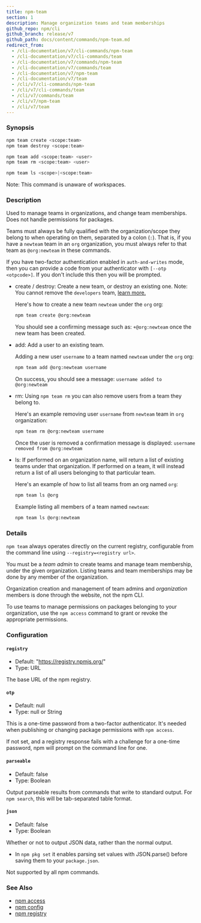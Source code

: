 ```yaml
---
title: npm-team
section: 1
description: Manage organization teams and team memberships
github_repo: npm/cli
github_branch: release/v7
github_path: docs/content/commands/npm-team.md
redirect_from:
  - /cli-documentation/v7/cli-commands/npm-team
  - /cli-documentation/v7/cli-commands/team
  - /cli-documentation/v7/commands/npm-team
  - /cli-documentation/v7/commands/team
  - /cli-documentation/v7/npm-team
  - /cli-documentation/v7/team
  - /cli/v7/cli-commands/npm-team
  - /cli/v7/cli-commands/team
  - /cli/v7/commands/team
  - /cli/v7/npm-team
  - /cli/v7/team
---
```


### Synopsis

```bash
npm team create <scope:team>
npm team destroy <scope:team>

npm team add <scope:team> <user>
npm team rm <scope:team> <user>

npm team ls <scope>|<scope:team>
```

Note: This command is unaware of workspaces.

### Description

Used to manage teams in organizations, and change team memberships. Does not handle permissions for packages.

Teams must always be fully qualified with the organization/scope they belong to when operating on them, separated by a colon (`:`). That is, if you have a `newteam` team in an `org` organization, you must always refer to that team as `@org:newteam` in these commands.

If you have two-factor authentication enabled in `auth-and-writes` mode, then you can provide a code from your authenticator with `[--otp <otpcode>]`. If you don't include this then you will be prompted.

- create / destroy: Create a new team, or destroy an existing one. Note: You cannot remove the `developers` team, <a href="https://docs.npmjs.com/about-developers-team" target="_blank">learn more.</a>

  Here's how to create a new team `newteam` under the `org` org:

  ```bash
  npm team create @org:newteam
  ```

  You should see a confirming message such as: `+@org:newteam` once the new team has been created.

- add: Add a user to an existing team.

  Adding a new user `username` to a team named `newteam` under the `org` org:

  ```bash
  npm team add @org:newteam username
  ```

  On success, you should see a message: `username added to @org:newteam`

- rm: Using `npm team rm` you can also remove users from a team they belong to.

  Here's an example removing user `username` from `newteam` team in `org` organization:

  ```bash
  npm team rm @org:newteam username
  ```

  Once the user is removed a confirmation message is displayed: `username removed from @org:newteam`

- ls: If performed on an organization name, will return a list of existing teams under that organization. If performed on a team, it will instead return a list of all users belonging to that particular team.

  Here's an example of how to list all teams from an org named `org`:

  ```bash
  npm team ls @org
  ```

  Example listing all members of a team named `newteam`:

  ```bash
  npm team ls @org:newteam
  ```

### Details

`npm team` always operates directly on the current registry, configurable from the command line using `--registry=<registry url>`.

You must be a _team admin_ to create teams and manage team membership, under the given organization. Listing teams and team memberships may be done by any member of the organization.

Organization creation and management of team admins and _organization_ members is done through the website, not the npm CLI.

To use teams to manage permissions on packages belonging to your organization, use the `npm access` command to grant or revoke the appropriate permissions.

### Configuration


#### `registry`

- Default: "https://registry.npmjs.org/"
- Type: URL

The base URL of the npm registry.


#### `otp`

- Default: null
- Type: null or String

This is a one-time password from a two-factor authenticator. It's needed when publishing or changing package permissions with `npm access`.

If not set, and a registry response fails with a challenge for a one-time password, npm will prompt on the command line for one.


#### `parseable`

- Default: false
- Type: Boolean

Output parseable results from commands that write to standard output. For `npm search`, this will be tab-separated table format.


#### `json`

- Default: false
- Type: Boolean

Whether or not to output JSON data, rather than the normal output.

- In `npm pkg set` it enables parsing set values with JSON.parse() before saving them to your `package.json`.

Not supported by all npm commands.



### See Also

- [npm access](/cli/v7/commands/npm-access)
- [npm config](/cli/v7/commands/npm-config)
- [npm registry](/cli/v7/using-npm/registry)
